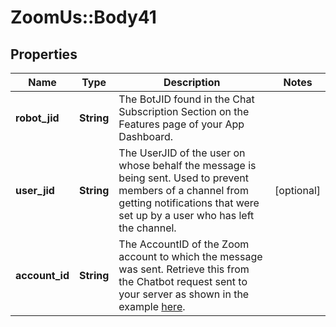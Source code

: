 # ZoomUs::Body41

## Properties
Name | Type | Description | Notes
------------ | ------------- | ------------- | -------------
**robot_jid** | **String** | The BotJID found in the Chat Subscription Section on the Features page of your App Dashboard. | 
**user_jid** | **String** | The UserJID of the user on whose behalf the message is being sent. Used to prevent members of a channel from getting notifications that were set up by a user who has left the channel. | [optional] 
**account_id** | **String** | The AccountID of the Zoom account to which the message was sent. Retrieve this from the Chatbot request sent to your server as shown in the example [here]( https://marketplace.zoom.us/docs/guides/chatbots/sending-messages). | 


